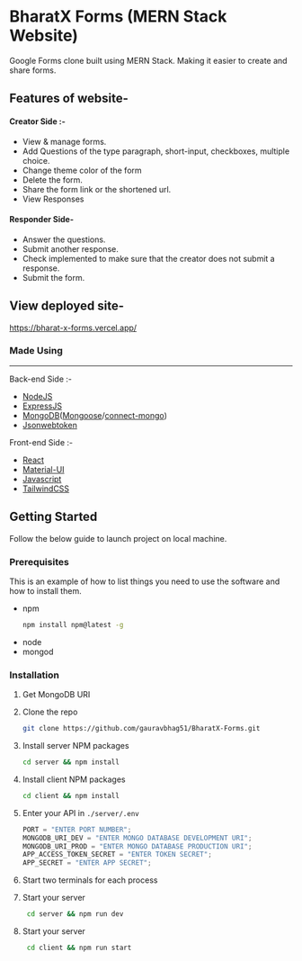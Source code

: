 # BharatX Forms (MERN Stack Website) 
Google Forms clone built using MERN Stack. Making it easier to create and share forms.

 

## Features of website-

#### Creator Side :-     
- View & manage forms.
- Add Questions of the type paragraph, short-input, checkboxes, multiple choice.
- Change theme color of the form
- Delete the form.
- Share the form link or the shortened url.
- View Responses

#### Responder Side-
- Answer the questions.
- Submit another response.
- Check implemented to make sure that the creator does not submit a response.
- Submit the form.


## View deployed site- 
https://bharat-x-forms.vercel.app/


### Made Using
-------------------------------------------------------------------------------------------------------------
Back-end Side :-
- [NodeJS](https://nodejs.org/en/docs/)
- [ExpressJS](https://expressjs.com/en/4x/api.html)
- [MongoDB](https://www.mongodb.com/)([Mongoose](mongoosejs.com/docs/)/[connect-mongo](https://www.npmjs.com/package/connect-mongo))
- [Jsonwebtoken](https://www.npmjs.com/package/jsonwebtoken)

Front-end Side :-
- [React](https://reactjs.org/)
- [Material-UI](https://mui.com/)
- [Javascript](https://www.javascript.com/)
- [TailwindCSS](https://tailwindcss.com/)


<!-- GETTING STARTED -->

## Getting Started

Follow the below guide to launch project on local machine.

### Prerequisites

This is an example of how to list things you need to use the software and how to install them.

- npm
  ```sh
  npm install npm@latest -g
  ```
- node
- mongod

### Installation

1. Get MongoDB URI
2. Clone the repo
   ```sh
   git clone https://github.com/gauravbhag51/BharatX-Forms.git
   ```
3. Install server NPM packages
   ```sh
   cd server && npm install
   ```
4. Install client NPM packages
   ```sh
   cd client && npm install
   ```
5. Enter your API in `./server/.env`

   ```js
   PORT = "ENTER PORT NUMBER";
   MONGODB_URI_DEV = "ENTER MONGO DATABASE DEVELOPMENT URI";
   MONGODB_URI_PROD = "ENTER MONGO DATABASE PRODUCTION URI";
   APP_ACCESS_TOKEN_SECRET = "ENTER TOKEN SECRET";
   APP_SECRET = "ENTER APP SECRET";
   ```

6. Start two terminals for each process

7. Start your server
   ```sh
    cd server && npm run dev
   ```
8. Start your server
   ```sh
    cd client && npm run start
   ```
